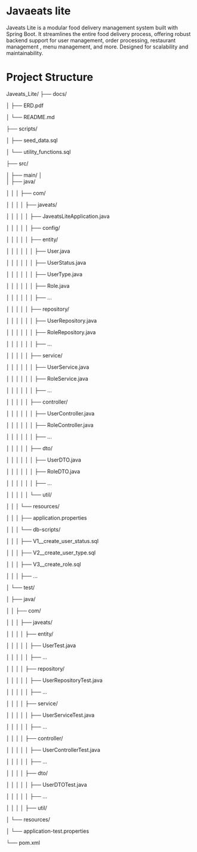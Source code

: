 # Javaeats lite
Javeats Lite is a modular food delivery management system built with Spring Boot. It streamlines the entire food delivery process, offering robust backend support for user management, order processing, restaurant management , menu management, and more. Designed for scalability and maintainability.



# Project Structure
Javeats_Lite/
├── docs/

│   ├── ERD.pdf

│   └── README.md 

├── scripts/

│   ├── seed_data.sql  

│   └── utility_functions.sql   

├── src/

│   ├── main/
│  
 │   ├── java/
 
│   │   │   ├── com/

│   │   │   │   ├── javeats/

│   │   │   │   │   ├── JaveatsLiteApplication.java  

│   │   │   │   │   ├── config/

│   │   │   │   │   ├── entity/

│   │   │   │   │   │   ├── User.java  

│   │   │   │   │   │   ├── UserStatus.java 

│   │   │   │   │   │   ├── UserType.java    

│   │   │   │   │   │   ├── Role.java        

│   │   │   │   │   │   ├── ...          

│   │   │   │   │   ├── repository/

│   │   │   │   │   │   ├── UserRepository.java   

│   │   │   │   │   │   ├── RoleRepository.java   

│   │   │   │   │   │   ├── ...                 

│   │   │   │   │   ├── service/

│   │   │   │   │   │   ├── UserService.java   

│   │   │   │   │   │   ├── RoleService.java   

│   │   │   │   │   │   ├── ...            

│   │   │   │   │   ├── controller/

│   │   │   │   │   │   ├── UserController.java 

│   │   │   │   │   │   ├── RoleController.java  

│   │   │   │   │   │   ├── ...        

│   │   │   │   │   ├── dto/

│   │   │   │   │   │   ├── UserDTO.java  

│   │   │   │   │   │   ├── RoleDTO.java   

│   │   │   │   │   │   ├── ...         

│   │   │   │   │   └── util/

│   │   │   └── resources/

│   │   │       ├── application.properties 

│   │   │       └── db-scripts/

│   │   │           ├── V1__create_user_status.sql 

│   │   │           ├── V2__create_user_type.sql  

│   │   │           ├── V3__create_role.sql    

│   │   │           ├── ...    

│   └── test/

│       ├── java/

│       │   ├── com/

│       │   │   ├── javeats/

│       │   │   │   ├── entity/

│       │   │   │   │   ├── UserTest.java    

│       │   │   │   │   ├── ...       

│       │   │   │   ├── repository/

│       │   │   │   │   ├── UserRepositoryTest.java  

│       │   │   │   │   ├── ...  

│       │   │   │   ├── service/

│       │   │   │   │   ├── UserServiceTest.java  

│       │   │   │   │   ├── ...  

│       │   │   │   ├── controller/

│       │   │   │   │   ├── UserControllerTest.java   

│       │   │   │   │   ├── ...  

│       │   │   │   ├── dto/

│       │   │   │   │   ├── UserDTOTest.java  

│       │   │   │   │   ├── ... 

│       │   │   │   ├── util/

│       └── resources/

│           └── application-test.properties  

└── pom.xml                                           


